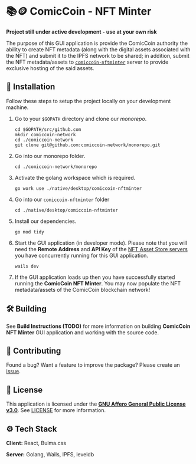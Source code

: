 # 📚🪙 ComicCoin - NFT Minter

**Project still under active development - use at your own risk**

The purpose of this GUI application is provide the ComicCoin authority the ability to create NFT metadata (along with the digital assets associated with the NFT) and submit it to the IPFS network to be shared; in addition, submit the NFT metadata/assets to [`comiccoin-nftminter`](../comiccoin-nftminter) server to provide exclusive hosting of the said assets.

## 👐 Installation

Follow these steps to setup the project locally on your development machine.

1. Go to your `$GOPATH` directory and clone our *monorepo*.

   ```shell
   cd $GOPATH/src/github.com
   mkdir comiccoin-network
   cd ./comiccoin-network
   git clone git@github.com:comiccoin-network/monorepo.git
   ```

2. Go into our monorepo folder.

   ```shell
   cd ./comiccoin-network/monorepo
   ```

3. Activate the golang workspace which is required.

    ```shell
    go work use ./native/desktop/comiccoin-nftminter
    ```

4. Go into our `comiccoin-nftminter` folder

    ```shell
    cd ./native/desktop/comiccoin-nftminter
    ```

5. Install our dependencies.

   ```shell
   go mod tidy
   ```

6. Start the GUI application (in developer mode). Please note that you will need the **Remote Address** and **API Key** of the [NFT Asset Store servers](../comiccoin-nftminter) you have concurrently running for this GUI application.

   ```shell
   wails dev
   ```

7. If the GUI application loads up then you have successfully started running the **ComicCoin NFT Minter**. You may now populate the NFT metadata/assets of the ComicCoin blockchain network!

## 🛠️ Building

See **Build Instructions (TODO)** for more information on building **ComicCoin NFT Minter** GUI application and working with the source code.

## 🤝 Contributing

Found a bug? Want a feature to improve the package? Please create an [issue](https://github.com/comiccoin-network/monorepo/issues/new).

## 📝 License

This application is licensed under the [**GNU Affero General Public License v3.0**](https://opensource.org/license/agpl-v3). See [LICENSE](LICENSE) for more information.

## ⚙️ Tech Stack

**Client:** React, Bulma.css

**Server:** Golang, Wails, IPFS, leveldb
